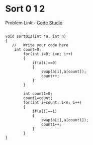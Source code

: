 # Sort 0 1 2 

Problem Link:- [Code Studio](https://takeuforward.org/data-structure/sort-an-array-of-0s-1s-and-2s/)
~~~~

void sort012(int *a, int n)
{
   //   Write your code here
    int count=0;
        for(int i=0; i<n; i++)
        {
            if(a[i]==0)
            {
                swap(a[i],a[count]);
                count++;
            }
        }
        
        int count1=0;
        count1=count;
        for(int i=count; i<n; i++)
        {
            if(a[i]==1)
            {
                swap(a[i],a[count1]);
                count1++;
            }
        }
}
~~~~
